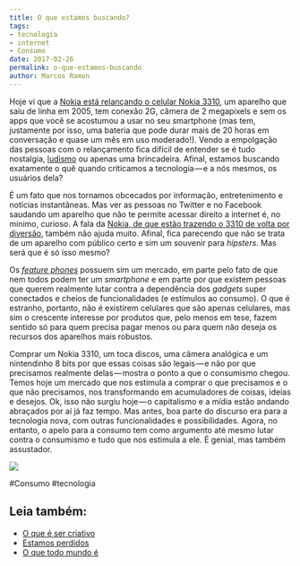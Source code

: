 ```yaml
---
title: O que estamos buscando?
tags:
- tecnologia
- internet
- Consumo
date: 2017-02-26
permalink: o-que-estamos-buscando
author: Marcos Ramon
---
```

Hoje vi que a [Nokia está relançando o celular Nokia 3310](https://twitter.com/search?q=%22Nokia%203310%22&s=09), um aparelho que saiu de linha em 2005, tem conexão 2G, câmera de 2 megapixels e sem os apps que você se acostumou a usar no seu smartphone (mas tem, justamente por isso, uma bateria que pode durar mais de 20 horas em conversação e quase um mês em uso moderado!). Vendo a empolgação das pessoas com o relançamento fica difícil de entender se é tudo nostalgia, [ludismo](https://pt.m.wikipedia.org/wiki/Ludismo) ou apenas uma brincadeira. Afinal, estamos buscando exatamente o quê quando criticamos a tecnologia — e a nós mesmos, os usuários dela?

É um fato que nos tornamos obcecados por informação, entretenimento e notícias instantâneas. Mas ver as pessoas no Twitter e no Facebook saudando um aparelho que não te permite acessar direito a internet é, no mínimo, curioso. A fala da [Nokia, de que estão trazendo o 3310 de volta por diversão](https://www.theguardian.com/technology/2017/feb/26/nokia-3310-is-back-and-it-even-has-snake), também não ajuda muito. Afinal, fica parecendo que não se trata de um aparelho com público certo e sim um souvenir para _hipsters_. Mas será que é só isso mesmo?

Os [_feature phones_](https://en.m.wikipedia.org/wiki/Feature_phone) possuem sim um mercado, em parte pelo fato de que nem todos podem ter um _smartphone_ e em parte por que existem pessoas que querem realmente lutar contra a dependência dos _gadgets_ super conectados e cheios de funcionalidades (e estímulos ao consumo). O que é estranho, portanto, não é existirem celulares que são apenas celulares, mas sim o crescente interesse por produtos que, pelo menos em tese, fazem sentido só para quem precisa pagar menos ou para quem não deseja os recursos dos aparelhos mais robustos.

Comprar um Nokia 3310, um toca discos, uma câmera analógica e um nintendinho 8 bits por que essas coisas são legais — e não por que precisamos realmente delas — mostra o ponto a que o consumismo chegou. Temos hoje um mercado que nos estimula a comprar o que precisamos e o que não precisamos, nos transformando em acumuladores de coisas, ideias e desejos. Ok, isso não surgiu hoje — o capitalismo e a mídia estão andando abraçados por aí já faz tempo. Mas antes, boa parte do discurso era para a tecnologia nova, com outras funcionalidades e possibilidades. Agora, no entanto, o apelo para a consumo tem como argumento até mesmo lutar contra o consumismo e tudo que nos estimula a ele. É genial, mas também assustador.

![](https://cdn-images-1.medium.com/max/800/1*lUk9h4dmfPUBOCyhf7p8iw.jpeg)


#Consumo #tecnologia<div class="leia-tambem" markdown="1">
## Leia também:

- <a href="/o-que-e-ser-criativo">O que é ser criativo</a>
- <a href="/estamos-perdidos">Estamos perdidos</a>
- <a href="/o-que-todo-mundo-e">O que todo mundo é</a>
</div>